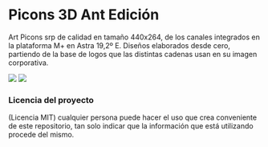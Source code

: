 # Picons 3D Ant Edición

Art Picons srp de calidad en tamaño 440x264, de los canales integrados en la plataforma M+ en Astra 19,2º E.
Diseños elaborados desde cero, partiendo de la base de logos que las distintas cadenas usan en su imagen corporativa.

<img src="https://i.imgur.com/bR0rJYs.jpg">

<img src="https://i.imgur.com/cldDb8S.png">

### Licencia del proyecto
(Licencia MIT) cualquier persona puede hacer el uso que crea conveniente de este repositorio, tan solo indicar que la información que está utilizando procede del mismo.
